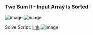 <h3> Two Sum II - Input Array Is Sorted </h3>

![image](https://github.com/h4ckyou/h4ckyou.github.io/assets/127159644/7431e8ae-0331-4603-b8f1-d78f405ae19a)
![image](https://github.com/h4ckyou/h4ckyou.github.io/assets/127159644/207c7bcf-1cc2-477d-b929-c5233e3c540d)



Solve Script: [link]()
![image](https://github.com/h4ckyou/h4ckyou.github.io/assets/127159644/31eba667-ef32-4c64-956f-999bc0455c63)
